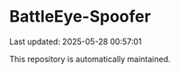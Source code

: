 # BattleEye-Spoofer

Last updated: 2025-05-28 00:57:01

This repository is automatically maintained.
